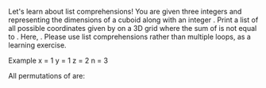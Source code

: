 Let's learn about list comprehensions! You are given three integers and representing the dimensions of a cuboid along with an integer . Print a list of all possible coordinates given by on a 3D grid where the sum of is not equal to . Here, . Please use list comprehensions rather than multiple loops, as a learning exercise.

Example
x = 1
y = 1
z = 2
n = 3

All permutations of are:
